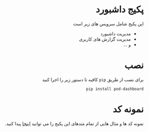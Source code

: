 <div dir="rtl">

# پکیج داشبورد

این پکیج شامل سرویس های زیر است
* مدیریت داشبورد
* مدیریت گزارش های کاربری
* و ...

# نصب

برای نصب از طریق `pip` کافیه تا دستور زیر را اجرا کنید
```
pip install pod-dashboard
```


# نمونه کد

نمونه کد ها و مثال هایی از تمام متدهای این پکیج را می توانید 
[اینجا](examples)
پیدا کنید.

</div>